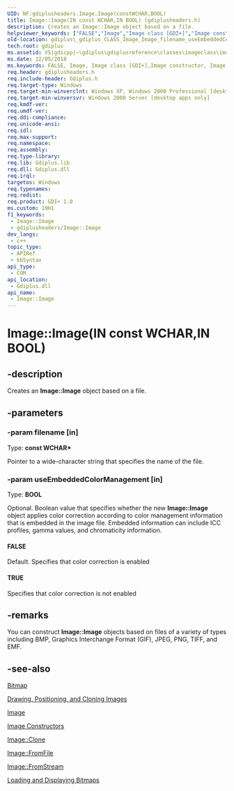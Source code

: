 ```yaml
---
UID: NF:gdiplusheaders.Image.Image(constWCHAR,BOOL)
title: Image::Image(IN const WCHAR,IN BOOL) (gdiplusheaders.h)
description: Creates an Image::Image object based on a file.
helpviewer_keywords: ["FALSE","Image","Image class [GDI+]","Image constructor","Image constructor [GDI+]","Image constructor [GDI+]","Image class","Image.Image","Image.Image(IN const WCHAR","IN BOOL)","Image.Image(const WCHAR*","BOOL)","Image::Image","Image::Image(IN const WCHAR","IN BOOL)","TRUE","_gdiplus_CLASS_Image_Image_filename_useEmbeddedColorManagement_","gdiplus._gdiplus_CLASS_Image_Image_filename_useEmbeddedColorManagement_"]
old-location: gdiplus\_gdiplus_CLASS_Image_Image_filename_useEmbeddedColorManagement_.htm
tech.root: gdiplus
ms.assetid: VS|gdicpp|~\gdiplus\gdiplusreference\classes\imageclass\imageconstructors\image_53filename_useembeddedcolormanagement.htm
ms.date: 12/05/2018
ms.keywords: FALSE, Image, Image class [GDI+],Image constructor, Image constructor [GDI+], Image constructor [GDI+],Image class, Image.Image, Image.Image(IN const WCHAR,IN BOOL), Image.Image(const WCHAR*,BOOL), Image::Image, Image::Image(IN const WCHAR,IN BOOL), TRUE, _gdiplus_CLASS_Image_Image_filename_useEmbeddedColorManagement_, gdiplus._gdiplus_CLASS_Image_Image_filename_useEmbeddedColorManagement_
req.header: gdiplusheaders.h
req.include-header: Gdiplus.h
req.target-type: Windows
req.target-min-winverclnt: Windows XP, Windows 2000 Professional [desktop apps only]
req.target-min-winversvr: Windows 2000 Server [desktop apps only]
req.kmdf-ver: 
req.umdf-ver: 
req.ddi-compliance: 
req.unicode-ansi: 
req.idl: 
req.max-support: 
req.namespace: 
req.assembly: 
req.type-library: 
req.lib: Gdiplus.lib
req.dll: Gdiplus.dll
req.irql: 
targetos: Windows
req.typenames: 
req.redist: 
req.product: GDI+ 1.0
ms.custom: 19H1
f1_keywords:
 - Image::Image
 - gdiplusheaders/Image::Image
dev_langs:
 - c++
topic_type:
 - APIRef
 - kbSyntax
api_type:
 - COM
api_location:
 - Gdiplus.dll
api_name:
 - Image::Image
---
```


# Image::Image(IN const WCHAR,IN BOOL)


## -description

Creates an <b>Image::Image</b> object based on a file.

## -parameters

### -param filename [in]

Type: <b>const WCHAR*</b>

Pointer to a wide-character string that specifies the name of the file.

### -param useEmbeddedColorManagement [in]

Type: <b>BOOL</b>

Optional. Boolean value that specifies whether the new <b>Image::Image</b> object applies color correction according to color management information that is embedded in the image file. Embedded information can include ICC profiles, gamma values, and chromaticity information.



#### FALSE

Default. Specifies that color correction is enabled



#### TRUE

Specifies that color correction is not enabled

## -remarks

You can construct <b>Image::Image</b> objects based on files of a variety of types including BMP, Graphics Interchange Format (GIF), JPEG, PNG, TIFF, and EMF.

## -see-also

<a href="/windows/desktop/api/gdiplusheaders/nl-gdiplusheaders-bitmap">Bitmap</a>



<a href="/windows/desktop/gdiplus/-gdiplus-drawing-positioning-and-cloning-images-about">Drawing, Positioning, and Cloning Images</a>



<a href="/windows/desktop/api/gdiplusheaders/nl-gdiplusheaders-image">Image</a>



<a href="/windows/desktop/api/gdiplusheaders/nf-gdiplusheaders-image-image(gpimage_status)">Image Constructors</a>



<a href="/windows/desktop/api/gdiplusheaders/nf-gdiplusheaders-image-clone">Image::Clone</a>



<a href="/windows/desktop/api/gdiplusheaders/nf-gdiplusheaders-image-fromfile">Image::FromFile</a>



<a href="/windows/desktop/api/gdiplusheaders/nf-gdiplusheaders-image-fromstream">Image::FromStream</a>



<a href="/windows/desktop/gdiplus/-gdiplus-loading-and-displaying-bitmaps-use">Loading and Displaying Bitmaps</a>

